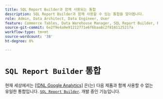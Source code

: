 ```yaml
---
title: SQL Report Builder과 함께 사용되는 통합
description: SQL Report Builder과 함께 사용할 수 있는 통합을 알아봅니다.
role: Admin, Data Architect, Data Engineer, User
feature: Commerce Tables, Data Warehouse Manager, SQL Report Builder, Reports
source-git-commit: 6e2f9e4a9e91212771e6f6baa8c2f8101125217a
workflow-type: tm+mt
source-wordcount: '38'
ht-degree: 0%

---
```


# `SQL Report Builder` 통합

현재 세상에서는 [[!DNL Google Analytics]](../importing-data/integrations/google-analytics.md) 은(는) 다음 제품과 함께 사용할 수 없는 유일한 통합입니다. [`SQL Report Builder`](../dev-reports/sql-rpt-bldr.md). 개발 중인 기능입니다.
